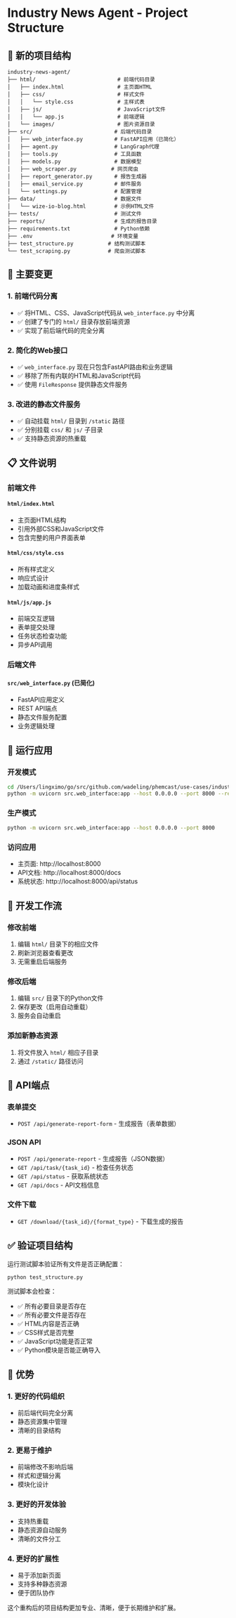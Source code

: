 # Industry News Agent - Project Structure

## 📁 新的项目结构

```
industry-news-agent/
├── html/                          # 前端代码目录
│   ├── index.html                 # 主页面HTML
│   ├── css/                       # 样式文件
│   │   └── style.css              # 主样式表
│   ├── js/                        # JavaScript文件
│   │   └── app.js                 # 前端逻辑
│   └── images/                    # 图片资源目录
├── src/                          # 后端代码目录
│   ├── web_interface.py          # FastAPI应用（已简化）
│   ├── agent.py                  # LangGraph代理
│   ├── tools.py                  # 工具函数
│   ├── models.py                 # 数据模型
│   ├── web_scraper.py           # 网页爬虫
│   ├── report_generator.py       # 报告生成器
│   ├── email_service.py          # 邮件服务
│   └── settings.py               # 配置管理
├── data/                         # 数据文件
│   └── wize-io-blog.html         # 示例HTML文件
├── tests/                        # 测试文件
├── reports/                      # 生成的报告目录
├── requirements.txt              # Python依赖
├── .env                         # 环境变量
├── test_structure.py           # 结构测试脚本
└── test_scraping.py            # 爬虫测试脚本
```

## 🔄 主要变更

### 1. **前端代码分离**
- ✅ 将HTML、CSS、JavaScript代码从 `web_interface.py` 中分离
- ✅ 创建了专门的 `html/` 目录存放前端资源
- ✅ 实现了前后端代码的完全分离

### 2. **简化的Web接口**
- ✅ `web_interface.py` 现在只包含FastAPI路由和业务逻辑
- ✅ 移除了所有内联的HTML和JavaScript代码
- ✅ 使用 `FileResponse` 提供静态文件服务

### 3. **改进的静态文件服务**
- ✅ 自动挂载 `html/` 目录到 `/static` 路径
- ✅ 分别挂载 `css/` 和 `js/` 子目录
- ✅ 支持静态资源的热重载

## 📋 文件说明

### 前端文件

#### `html/index.html`
- 主页面HTML结构
- 引用外部CSS和JavaScript文件
- 包含完整的用户界面表单

#### `html/css/style.css`
- 所有样式定义
- 响应式设计
- 加载动画和进度条样式

#### `html/js/app.js`
- 前端交互逻辑
- 表单提交处理
- 任务状态检查功能
- 异步API调用

### 后端文件

#### `src/web_interface.py` (已简化)
- FastAPI应用定义
- REST API端点
- 静态文件服务配置
- 业务逻辑处理

## 🚀 运行应用

### 开发模式
```bash
cd /Users/lingximo/go/src/github.com/wadeling/phemcast/use-cases/industry-news-agent
python -m uvicorn src.web_interface:app --host 0.0.0.0 --port 8000 --reload
```

### 生产模式
```bash
python -m uvicorn src.web_interface:app --host 0.0.0.0 --port 8000
```

### 访问应用
- 主页面: http://localhost:8000
- API文档: http://localhost:8000/docs
- 系统状态: http://localhost:8000/api/status

## 🔧 开发工作流

### 修改前端
1. 编辑 `html/` 目录下的相应文件
2. 刷新浏览器查看更改
3. 无需重启后端服务

### 修改后端
1. 编辑 `src/` 目录下的Python文件
2. 保存更改（启用自动重载）
3. 服务会自动重启

### 添加新静态资源
1. 将文件放入 `html/` 相应子目录
2. 通过 `/static/` 路径访问

## 📝 API端点

### 表单提交
- `POST /api/generate-report-form` - 生成报告（表单数据）

### JSON API
- `POST /api/generate-report` - 生成报告（JSON数据）
- `GET /api/task/{task_id}` - 检查任务状态
- `GET /api/status` - 获取系统状态
- `GET /api/docs` - API文档信息

### 文件下载
- `GET /download/{task_id}/{format_type}` - 下载生成的报告

## ✅ 验证项目结构

运行测试脚本验证所有文件是否正确配置：

```bash
python test_structure.py
```

测试脚本会检查：
- ✅ 所有必要目录是否存在
- ✅ 所有必要文件是否存在
- ✅ HTML内容是否正确
- ✅ CSS样式是否完整
- ✅ JavaScript功能是否正常
- ✅ Python模块是否能正确导入

## 🎯 优势

### 1. **更好的代码组织**
- 前后端代码完全分离
- 静态资源集中管理
- 清晰的目录结构

### 2. **更易于维护**
- 前端修改不影响后端
- 样式和逻辑分离
- 模块化设计

### 3. **更好的开发体验**
- 支持热重载
- 静态资源自动服务
- 清晰的文件分工

### 4. **更好的扩展性**
- 易于添加新页面
- 支持多种静态资源
- 便于团队协作

这个重构后的项目结构更加专业、清晰，便于长期维护和扩展。